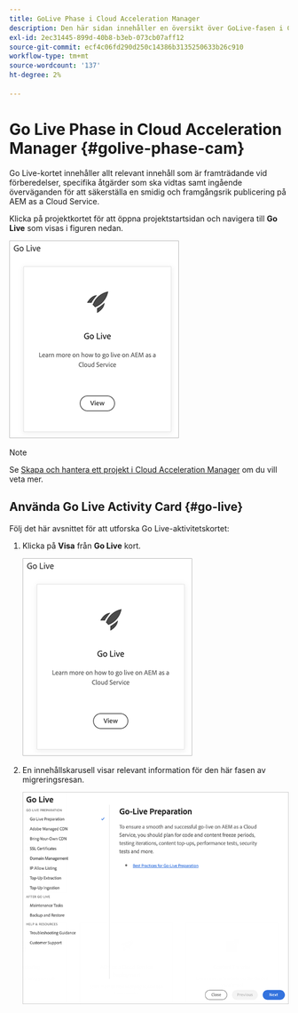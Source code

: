 ```yaml
---
title: GoLive Phase i Cloud Acceleration Manager
description: Den här sidan innehåller en översikt över GoLive-fasen i Cloud Acceleration Manager.
exl-id: 2ec31445-899d-40b8-b3eb-073cb07aff12
source-git-commit: ecf4c06fd290d250c14386b3135250633b26c910
workflow-type: tm+mt
source-wordcount: '137'
ht-degree: 2%

---
```


# Go Live Phase in Cloud Acceleration Manager {#golive-phase-cam}

Go Live-kortet innehåller allt relevant innehåll som är framträdande vid förberedelser, specifika åtgärder som ska vidtas samt ingående överväganden för att säkerställa en smidig och framgångsrik publicering på AEM as a Cloud Service.

Klicka på projektkortet för att öppna projektstartsidan och navigera till **Go Live** som visas i figuren nedan.

![bild](/help/journey-migration/cloud-acceleration-manager/assets/golive-1.png)

>[!NOTE]
>Se [Skapa och hantera ett projekt i Cloud Acceleration Manager](https://experienceleague.adobe.com/docs/experience-manager-cloud-service/moving/cloud-acceleration-manager/using-cam/getting-started-cam.html#create-project) om du vill veta mer.


## Använda Go Live Activity Card {#go-live}

Följ det här avsnittet för att utforska Go Live-aktivitetskortet:

1. Klicka på **Visa** från **Go Live** kort.

   ![bild](/help/journey-migration/cloud-acceleration-manager/assets/golive-1.png)

1. En innehållskarusell visar relevant information för den här fasen av migreringsresan.

   ![bild](/help/journey-migration/cloud-acceleration-manager/assets/golive-2.png)
